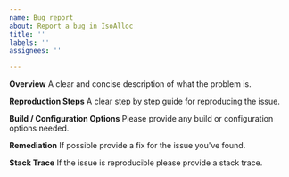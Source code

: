 ```yaml
---
name: Bug report
about: Report a bug in IsoAlloc
title: ''
labels: ''
assignees: ''

---
```


**Overview**
A clear and concise description of what the problem is.

**Reproduction Steps**
A clear step by step guide for reproducing the issue.

**Build / Configuration Options**
Please provide any build or configuration options needed.

**Remediation**
If possible provide a fix for the issue you've found.

**Stack Trace**
If the issue is reproducible please provide a stack trace.
